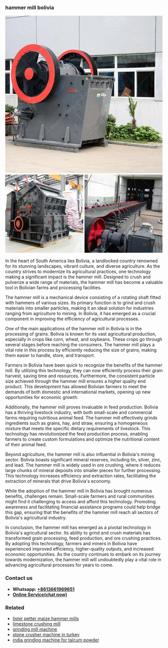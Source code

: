 <h3>hammer mill bolivia</h3><img src='1706755877.jpg' alt=''><p>In the heart of South America lies Bolivia, a landlocked country renowned for its stunning landscapes, vibrant culture, and diverse agriculture. As the country strives to modernize its agricultural practices, one technology making a significant impact is the hammer mill. Designed to crush and pulverize a wide range of materials, the hammer mill has become a valuable tool in Bolivian farms and processing facilities.</p><p>The hammer mill is a mechanical device consisting of a rotating shaft fitted with hammers of various sizes. Its primary function is to grind and crush materials into smaller particles, making it an ideal solution for industries ranging from agriculture to mining. In Bolivia, it has emerged as a crucial component in improving the efficiency of agricultural processes.</p><p>One of the main applications of the hammer mill in Bolivia is in the processing of grains. Bolivia is known for its vast agricultural production, especially in crops like corn, wheat, and soybeans. These crops go through several stages before reaching the consumers. The hammer mill plays a vital role in this process by efficiently reducing the size of grains, making them easier to handle, store, and transport.</p><p>Farmers in Bolivia have been quick to recognize the benefits of the hammer mill. By utilizing this technology, they can now efficiently process their grain harvest, saving time and resources. Furthermore, the consistent particle size achieved through the hammer mill ensures a higher quality end product. This development has allowed Bolivian farmers to meet the demands of both domestic and international markets, opening up new opportunities for economic growth.</p><p>Additionally, the hammer mill proves invaluable in feed production. Bolivia has a thriving livestock industry, with both small-scale and commercial farms requiring nutritious animal feed. The hammer mill effectively grinds ingredients such as grains, hay, and straw, ensuring a homogeneous mixture that meets the specific dietary requirements of livestock. This technology has revolutionized the feed production process, enabling farmers to create custom formulations and optimize the nutritional content of their animal feed.</p><p>Beyond agriculture, the hammer mill is also influential in Bolivia's mining sector. Bolivia boasts significant mineral reserves, including tin, silver, zinc, and lead. The hammer mill is widely used in ore crushing, where it reduces large chunks of mineral deposits into smaller pieces for further processing. This technology increases efficiency and extraction rates, facilitating the extraction of minerals that drive Bolivia's economy.</p><p>While the adoption of the hammer mill in Bolivia has brought numerous benefits, challenges remain. Small-scale farmers and rural communities might find it challenging to access and afford this technology. Promoting awareness and facilitating financial assistance programs could help bridge this gap, ensuring that the benefits of the hammer mill reach all sectors of Bolivia's agricultural industry.</p><p>In conclusion, the hammer mill has emerged as a pivotal technology in Bolivia's agricultural sector. Its ability to grind and crush materials has transformed grain processing, feed production, and ore crushing practices. By adopting this technology, farmers and miners in Bolivia have experienced improved efficiency, higher-quality outputs, and increased economic opportunities. As the country continues to embark on its journey towards modernization, the hammer mill will undoubtedly play a vital role in advancing agricultural processes for years to come.</p><h3>Contact us</h3><ul><li><strong>Whatsapp:&nbsp;<a href="https://wa.me/8613661969651">+8613661969651</a></strong></li><li><a href="https://swt.shibang-china.com/?git&amp;zhl&amp;hammer mill bolivia"><strong>Online Service(chat now)</strong></a></li></ul><h3>Related</h3><ul><li><a href='lister petter maize hammer mills.md'>lister petter maize hammer mills</a></li><li><a href='limestone crushing mill.md'>limestone crushing mill</a></li><li><a href='grinding mill machine.md'>grinding mill machine</a></li><li><a href='stone crusher machine in turkey.md'>stone crusher machine in turkey</a></li><li><a href='india grinding machine for talcum powder.md'>india grinding machine for talcum powder</a></li></ul>